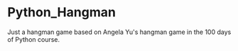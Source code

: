 # Python_Hangman
Just a hangman game based on Angela Yu's hangman game in the 100 days of Python course.
